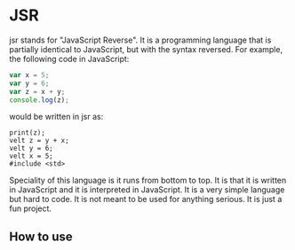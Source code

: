 # JSR

jsr stands for "JavaScript Reverse". It is a programming language that is partially identical to JavaScript, but with the syntax reversed. For example, the following code in JavaScript:

```js
var x = 5;
var y = 6;
var z = x + y;
console.log(z);
```

would be written in jsr as:

```jsr
print(z);
velt z = y + x;
velt y = 6;
velt x = 5;
#include <std>
```

Speciality of this language is it runs from bottom to top. It is that it is written in JavaScript and it is interpreted in JavaScript. It is a very simple language but hard to code. It is not meant to be used for anything serious. It is just a fun project.

## How to use
